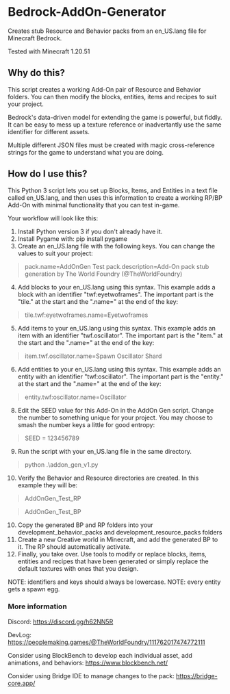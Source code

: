 # Bedrock-AddOn-Generator
Creates stub Resource and Behavior packs from an en_US.lang file for Minecraft Bedrock.

Tested with Minecraft 1.20.51

## Why do this?
This script creates a working Add-On pair of Resource and Behavior folders. You can then modify the blocks, entities, items and recipes to suit your project.

Bedrock's data-driven model for extending the game is powerful, but fiddly. It can be easy to mess up a texture reference or inadvertantly use the same identifier for different assets.

Multiple different JSON files must be created with magic cross-reference strings for the game to understand what you are doing.

## How do I use this?
This Python 3 script lets you set up Blocks, Items, and Entities in a text file called en_US.lang, and then uses this information to create a working RP/BP Add-On with minimal functionality that you can test in-game.

Your workflow will look like this:
1. Install Python version 3 if you don't already have it.
2. Install Pygame with: pip install pygame
3. Create an en_US.lang file with the following keys. You can change the values to suit your project:

> pack.name=AddOnGen Test
> pack.description=Add-On pack stub generation by The World Foundry (@TheWorldFoundry)

4. Add blocks to your en_US.lang using this syntax. This example adds a block with an identifier "twf:eyetwoframes". The important part is the "tile." at the start and the ".name=" at the end of the key:

> tile.twf:eyetwoframes.name=Eyetwoframes

5. Add items to your en_US.lang using this syntax. This example adds an item with an identifier "twf.oscillator". The important part is the "item." at the start and the ".name=" at the end of the key:

> item.twf.oscillator.name=Spawn Oscillator Shard

6. Add entities to your en_US.lang using this syntax. This example adds an entity with an identifier "twf:oscillator". The important part is the "entity." at the start and the ".name=" at the end of the key:

> entity.twf:oscillator.name=Oscillator

8. Edit the SEED value for this Add-On in the AddOn Gen script. Change the number to something unique for your project. You may choose to smash the number keys a little for good entropy:

> SEED = 123456789

9. Run the script with your en_US.lang file in the same directory.

> python .\addon_gen_v1.py

10. Verify the Behavior and Resource directories are created. In this example they will be:

> AddOnGen_Test_RP

> AddOnGen_Test_BP

10. Copy the generated BP and RP folders into your development_behavior_packs and development_resource_packs folders
11. Create a new Creative world in Minecraft, and add the generated BP to it. The RP should automatically activate.
12. Finally, you take over. Use tools to modify or replace blocks, items, entities and recipes that have been generated or simply replace the default textures with ones that you design.


NOTE: identifiers and keys should always be lowercase.
NOTE: every entity gets a spawn egg.

### More information

Discord: https://discord.gg/h62NN5R

DevLog: https://peoplemaking.games/@TheWorldFoundry/111762017474772111

Consider using BlockBench to develop each individual asset, add animations, and behaviors: https://www.blockbench.net/

Consider using Bridge IDE to manage changes to the pack: https://bridge-core.app/
